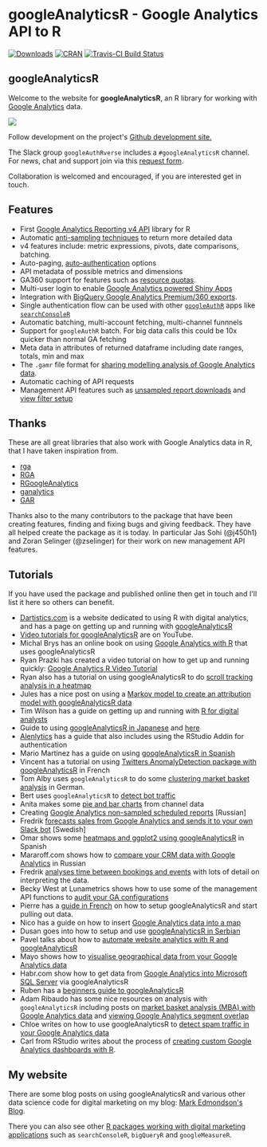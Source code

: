 # googleAnalyticsR - Google Analytics API to R

[![Downloads](https://cranlogs.r-pkg.org/badges/googleAnalyticsR)](https://www.r-pkg.org/pkg/googleAnalyticsR)
[![CRAN](https://www.r-pkg.org/badges/version/googleAnalyticsR)](https://cran.r-project.org/package=googleAnalyticsR)
[![Travis-CI Build Status](https://travis-ci.org/MarkEdmondson1234/googleAnalyticsR.svg?branch=master)](https://travis-ci.org/MarkEdmondson1234/googleAnalyticsR)

## googleAnalyticsR

Welcome to the website for **googleAnalyticsR**, an R library for working with [Google Analytics](https://developers.google.com/analytics/) data.

![](https://raw.githubusercontent.com/MarkEdmondson1234/googleAnalyticsR/master/inst/hexlogo/hex.png)

Follow development on the project's [Github development site.](https://github.com/MarkEdmondson1234/googleAnalyticsR)

The Slack group `googleAuthRverse` includes a `#googleAnalyticsR` channel. For news, chat and support join via this [request form](https://docs.google.com/forms/d/e/1FAIpQLSerjirmMpB3b7LmBs_Vx_XPIE9IrhpCpPg1jUcpfBcivA3uBw/viewform). 

Collaboration is welcomed and encouraged, if you are interested get in touch.

## Features

* First [Google Analytics Reporting v4 API](https://code.markedmondson.me/googleAnalyticsR/articles/v4.html) library for R
* Automatic [anti-sampling techniques](https://code.markedmondson.me/googleAnalyticsR/articles/v4.html#anti-sampling) to return more detailed data
* v4 features include: metric expressions, pivots, date comparisons, batching.
* Auto-paging, [auto-authentication](https://code.markedmondson.me/googleAnalyticsR/articles/setup.html) options
* API metadata of possible metrics and dimensions
* GA360 support for features such as [resource quotas](https://code.markedmondson.me/googleAnalyticsR/articles/v4.html#ga360_quota_system).
* Multi-user login to enable [Google Analytics powered Shiny Apps](https://code.markedmondson.me/googleAnalyticsR/articles/shiny.html)
* Integration with [BigQuery Google Analytics Premium/360 exports](https://code.markedmondson.me/googleAnalyticsR/articles/big-query.html).
* Single authentication flow can be used with other [`googleAuthR`](https://code.markedmondson.me/googleAuthR/) apps like [`searchConsoleR`](https://github.com/MarkEdmondson1234/searchConsoleR)
* Automatic batching, multi-account fetching, multi-channel funnnels
* Support for `googleAuthR` batch.  For big data calls this could be 10x quicker than normal GA fetching
* Meta data in attributes of returned dataframe including date ranges, totals, min and max
* The `.gamr` file format for [sharing modelling analysis of Google Analytics data](https://code.markedmondson.me/googleAnalyticsR/articles/models.html).
* Automatic caching of API requests
* Management API features such as [unsampled report downloads](https://code.markedmondson.me/googleAnalyticsR/articles/management.html#unsampled_reports) and [view filter setup](https://code.markedmondson.me/googleAnalyticsR/articles/management.html#view_filters)

## Thanks 

These are all great libraries that also work with Google Analytics data in R, that I have taken inspiration from.

* [rga](https://github.com/skardhamar/rga)
* [RGA](https://bitbucket.org/unikum/rga)
* [RGoogleAnalytics](https://github.com/Tatvic/RGoogleAnalytics)
* [ganalytics](https://github.com/jdeboer/ganalytics)
* [GAR](https://github.com/andrewgeisler/GAR)

Thanks also to the many contributors to the package that have been creating features, finding and fixing bugs and giving feedback.  They have all helped create the package as it is today.  In particular Jas Sohi (@j450h1) and Zoran Selinger (@zselinger) for their work on new management API features.

## Tutorials

If you have used the package and published online then get in touch and I'll list it here so others can benefit.

* [Dartistics.com](http://www.dartistics.com/) is a website dedicated to using R with digital analytics, and has a page on getting up and running with [googleAnalyticsR](http://www.dartistics.com/api-google-analytics.html)
* [Video tutorials for googleAnalyticsR](https://www.youtube.com/playlist?list=PLAMHKI_J4xv0esgbTYCnNuwQO0z3zrc6K) are on YouTube. 
* Michal Brys has an online book on using [Google Analytics with R](https://michalbrys.gitbooks.io/r-google-analytics/content/) that uses googleAnalyticsR
* Ryan Prazki has created a video tutorial on how to get up and running quickly: [Google Analytics R Video Tutorial](http://www.ryanpraski.com/google-analytics-r-tutorial/)
* Ryan also has a tutorial on using googleAnalyticsR to do [scroll tracking analysis in a heatmap](http://www.ryanpraski.com/scroll-depth-tracking-analysis-with-google-analytics-r)
* Jules has a nice post on using a [Markov model to create an attribution model with googleAnalyticsR data](http://stuifbergen.com/2016/11/conversion-attribution-markov-model-r/)
* Tim Wilson has a guide on getting up and running with [R for digital analysts](http://analyticsdemystified.com/google-analytics/tutorial_pulling_google_analytics_data_with_r/)
* Guide to using [googleAnalyticsR in Japanese](https://www.karada-good.net/analyticsr/r-520) and [here](http://abrahamcow.hatenablog.com/entry/2016/05/22/121721)
* [Alenlytics](http://alenlytics.com/connecting-r-with-google-analytics/) has a guide that also includes using the RStudio Addin for authentication
* Mario Martinez has a guide on using [googleAnalyticsR in Spanish](http://www.doctormetrics.com/2017/01/03/nueva-version-de-la-api-de-google-analytics-r-statistics/#.WLVOWhAvpBI)
* Vincent has a tutorial on using [Twitters AnomalyDetection package with googleAnalyticsR](https://data-seo.fr/2016/05/02/detecter-vos-marronniers-avec-r/) in French
* Tom Alby uses `googleAnalyticsR` to do some [clustering market basket analysis](https://tom.alby.de/clustering-mit-google-analytics-und-r/) in German.
* Bert uses `googleAnalyticsR` to [detect bot traffic](http://node1.com/examine-real-website-visitor-data/)
* Anita makes some [pie and bar charts](https://rpubs.com/anitaowens/googleapi) from channel data 
* Creating [Google Analytics non-sampled scheduled reports](https://2steps.pro/google-anslytics-data-without-sampling-scheduler.html) [Russian]
* Fredrik [forecasts sales from Google Analytics and sends it to your own Slack bot](http://www.insightworks.se/forecast-google-analytics-r-slack/) [Swedish]
* Omar shows some [heatmaps and ggplot2 using googleAnalyticsR](http://omargonzalesdiaz.com/blog/googleanalytics-ggplot2.html) in Spanish
* Mararoff.com shows how to [compare your CRM data with Google Analytics](http://makaroff.org/ga-data-upload/) in Russian
* Fredrik [analyses time between bookings and events](https://medium.com/@fredrikcederlof/analyzing-time-between-bookings-and-events-with-r-google-analytics-293f6c334d73) with lots of detail on interpreting the data.
* Becky West at Lunametrics shows how to use some of the management API functions to [audit your GA configurations](https://www.lunametrics.com/blog/2018/03/08/google-analytics-check-r-management-api/)
* Pierre has a [guide in French](https://www.anakeyn.com/2018/03/01/googleanalyticsr-import-google-analytics-r/) on how to setup googleAnalyticsR and start pulling out data.
* Nico has a guide on how to insert [Google Analytics data into a map](https://www.ridgeway.com/blog/performance-optimisation/how-to-insert-ga-data-into-a-map-using-r-and-build)
* Dusan goes into how to setup and use [googleAnalyticsR in Serbian](https://dusanmilosevic.com/google-analytics-api-v4-i-r-programski-jezik/)
* Pavel talks about how to [automate website analytics with R and googleAnalyticsR](https://fathomfuel.com/automating-website-analytics-with-r-part-1/)
* Mayo shows how to [visualise geographical data from your Google Analytics data](https://www.mayoracek.com/r-programming/visualize-geographical-data-help-google-analytics-r/)
* Habr.com show how to get data from [Google Analytics into Microsoft SQL Server](https://habr.com/en/post/466589/) via googleAnalyticsR
* Ruben has a [beginners guide to googleAnalyticsR](https://www.rubenvezzoli.online/googleanalyticsr-beginners-guide/)
* Adam Ribaudo has some nice resources on analysis with `googleAnalyticsR` including posts on [market basket analysis (MBA) with Google Analytics data](https://www.noisetosignal.io/2020/05/market-basket-analysis-using-google-analytics-data/) and [viewing Google Analytics segment overlap](https://www.noisetosignal.io/2020/05/viewing-google-analytics-segment-overlap-in-r/)
* Chloe writes on how to use googleAnalyticsR to [detect spam traffic in your Google Analytics data](https://medium.com/@the.numerist/detecting-spam-traffic-in-google-analytics-data-with-googleanalyticsr-d2a97b83e926)
* Carl from RStudio writes about the process of [creating custom Google Analytics dashboards with R](https://blog.rstudio.com/2020/11/27/google-analytics-part1/).

## My website

There are some blog posts on using googleAnalyticsR and various other data science code for digital marketing on my blog: [Mark Edmondson's Blog](https://code.markedmondson.me).  

There you can also see other [R packages working with digital marketing applications](http://code.markedmondson.me/r-packages/) such as `searchConsoleR`, `bigQueryR` and `googleMeasureR`.

